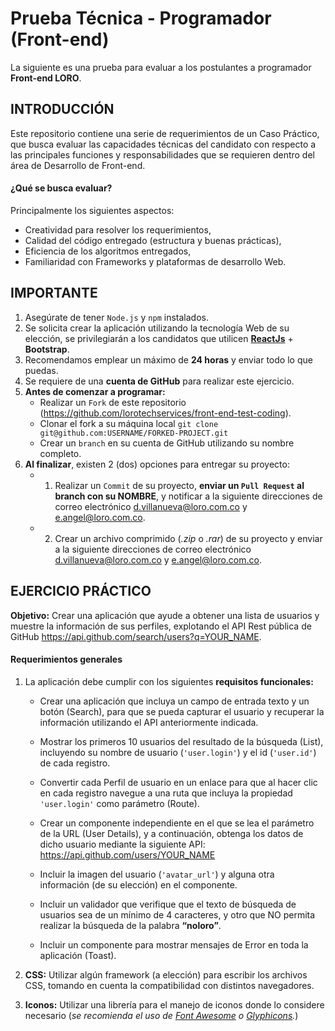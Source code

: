 
# Prueba Técnica - Programador (Front-end)
La siguiente es una prueba para evaluar a los postulantes a programador **Front-end LORO**.

## INTRODUCCIÓN
Este repositorio contiene una serie de requerimientos de un Caso Práctico, que busca evaluar las capacidades técnicas del candidato con respecto a las principales funciones y responsabilidades que se requieren dentro del área de Desarrollo de Front-end.

#### ¿Qué se busca evaluar?
Principalmente los siguientes aspectos:
  + Creatividad para resolver los requerimientos,
  + Calidad del código entregado (estructura y buenas prácticas),
  + Eficiencia de los algoritmos entregados,
  + Familiaridad con Frameworks y plataformas de desarrollo Web.

## IMPORTANTE
1. Asegúrate de tener `Node.js` y `npm` instalados.
2. Se solicita crear la aplicación utilizando la tecnología Web de su elección, se privilegiarán a los candidatos que utilicen **[ReactJs](https://es.reactjs.org/)** + **Bootstrap**.
3. Recomendamos emplear un máximo de **24 horas** y enviar todo lo que puedas.
4. Se requiere de una **cuenta de GitHub** para realizar este ejercicio.
5. **Antes de comenzar a programar:**
    * Realizar un `Fork` de este repositorio (https://github.com/lorotechservices/front-end-test-coding).
    * Clonar el fork a su máquina local  `git clone git@github.com:USERNAME/FORKED-PROJECT.git`
    * Crear un `branch` en su cuenta de GitHub utilizando su nombre completo.
6. **Al finalizar**, existen 2 (dos) opciones para entregar su proyecto:
    * 1) Realizar un `Commit` de su proyecto, **enviar un `Pull Request` al branch con su NOMBRE**, y notificar a la siguiente direcciones de correo electrónico  [d.villanueva@loro.com.co](mailto:d.villanueva@loro.com.co) y [e.angel@loro.com.co](mailto:e.angel@loro.com.co).
    * 2) Crear un archivo comprimido (_.zip_ o _.rar_) de su proyecto y enviar a la siguiente direcciones de correo electrónico  [d.villanueva@loro.com.co](mailto:d.villanueva@loro.com.co) y [e.angel@loro.com.co](mailto:e.angel@loro.com.co).

## EJERCICIO PRÁCTICO
**Objetivo:** Crear una aplicación que ayude a obtener una lista de usuarios y muestre la información de sus perfiles, explotando el API Rest pública de GitHub https://api.github.com/search/users?q=YOUR_NAME.

#### Requerimientos generales

1. La aplicación debe cumplir con los siguientes **requisitos funcionales:**

    - Crear una aplicación que incluya un campo de entrada texto y un botón (Search), para que se pueda capturar el usuario y recuperar la información utilizando el API anteriormente indicada.

    - Mostrar los primeros 10 usuarios del resultado de la búsqueda (List), incluyendo su nombre de usuario (`'user.login'`) y el id (`'user.id'`) de cada registro.

    - Convertir cada Perfil de usuario en un enlace para que al hacer clic en cada registro navegue a una ruta que incluya la propiedad `'user.login'` como parámetro (Route).

    - Crear un componente independiente en el que se lea el parámetro de la URL (User Details), y a continuación, obtenga los datos de dicho usuario mediante la siguiente API: https://api.github.com/users/YOUR_NAME

    - Incluir la imagen del usuario (`'avatar_url'`) y alguna otra información (de su elección) en el componente.

    - Incluir un validador que verifique que el texto de búsqueda de usuarios sea de un mínimo de 4 caracteres, y otro que NO permita realizar la búsqueda de la palabra **“noloro”**.

    - Incluir un componente para mostrar mensajes de Error en toda la aplicación (Toast).

2. **CSS:** Utilizar algún framework (a elección) para escribir los archivos CSS, tomando en cuenta la compatibilidad con distintos navegadores.

3. **Iconos:** Utilizar una librería para el manejo de iconos donde lo considere necesario (_se recomienda el uso de [Font Awesome](http://fontawesome.io/) o [Glyphicons](http://glyphicons.com/)._)
